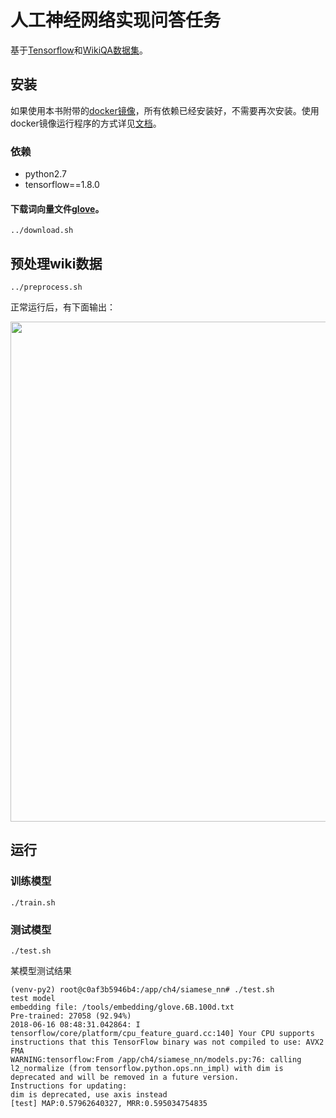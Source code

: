 # 人工神经网络实现问答任务

基于[Tensorflow](https://www.tensorflow.org/)和[WikiQA数据集](https://aclweb.org/anthology/D15-1237)。


## 安装

如果使用本书附带的[docker镜像](https://hub.docker.com/r/chatopera/qna-book/)，所有依赖已经安装好，不需要再次安装。使用docker镜像运行程序的方式详见[文档](https://github.com/l11x0m7/book-of-qna-code/blob/master/README.md)。

### 依赖

* python2.7
* tensorflow==1.8.0


#### 下载词向量文件[glove](../download.sh)。

```
../download.sh
```

## 预处理wiki数据

```
../preprocess.sh
```

正常运行后，有下面输出：

<img src="./assets/1.png" width="800">

## 运行

### 训练模型

```
./train.sh
```

### 测试模型

```
./test.sh
```

某模型测试结果
```
(venv-py2) root@c0af3b5946b4:/app/ch4/siamese_nn# ./test.sh
test model
embedding file: /tools/embedding/glove.6B.100d.txt
Pre-trained: 27058 (92.94%)
2018-06-16 08:48:31.042864: I tensorflow/core/platform/cpu_feature_guard.cc:140] Your CPU supports instructions that this TensorFlow binary was not compiled to use: AVX2 FMA
WARNING:tensorflow:From /app/ch4/siamese_nn/models.py:76: calling l2_normalize (from tensorflow.python.ops.nn_impl) with dim is deprecated and will be removed in a future version.
Instructions for updating:
dim is deprecated, use axis instead
[test] MAP:0.57962640327, MRR:0.595034754835
```
